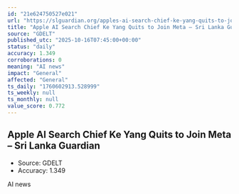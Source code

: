 ```yaml
---
id: "21e624750527e021"
url: "https://slguardian.org/apples-ai-search-chief-ke-yang-quits-to-join-meta/"
title: "Apple AI Search Chief Ke Yang Quits to Join Meta – Sri Lanka Guardian"
source: "GDELT"
published_utc: "2025-10-16T07:45:00+00:00"
status: "daily"
accuracy: 1.349
corroborations: 0
meaning: "AI news"
impact: "General"
affected: "General"
ts_daily: "1760602913.528999"
ts_weekly: null
ts_monthly: null
value_score: 0.772
---
```

## Apple AI Search Chief Ke Yang Quits to Join Meta – Sri Lanka Guardian

- Source: GDELT
- Accuracy: 1.349

AI news
